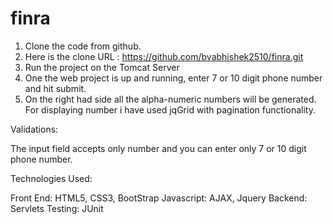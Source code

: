 # finra


1. Clone the code from github.
2. Here is the clone URL : https://github.com/bvabhishek2510/finra.git
3. Run the project on the Tomcat Server
4. One the web project is up and running, enter 7 or 10 digit phone number and hit submit.
5. On the right had side all the alpha-numeric numbers will be generated. For displaying number i have used jqGrid with pagination functionality.

Validations:

The input field accepts only number and you can enter only 7 or 10 digit phone number.


Technologies Used:

Front End: HTML5, CSS3, BootStrap
Javascript: AJAX, Jquery
Backend: Servlets
Testing: JUnit
